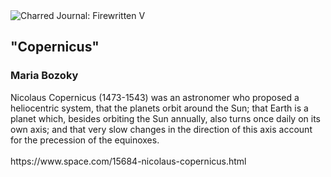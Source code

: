 <div class="artwork-of-the-day">
  <div class="container">
    <div class="img-wrapper">
      <img
        src="https://uploads1.wikiart.org/00349/images/bozoky-maria/bozoky-copernicus.jpg!Large.jpg"
        alt="Charred Journal: Firewritten V" />
    </div>
    <div class="artwork-detail">
      <div class="artwork-origin"> 
        <h2 class="artwork-name">"Copernicus"</h2>
        <h3 class="artist">
          Maria Bozoky
        </h3>
      </div>
      <p class="description">
        <span class="artwork-description-text ng-binding" ng-bind-html="viewModel.ArtworkOfTheDay.Description | unsafe">Nicolaus Copernicus (1473-1543) was an astronomer who proposed a heliocentric system, that the planets orbit around the Sun; that Earth is a planet which, besides orbiting the Sun annually, also turns once daily on its own axis; and that very slow changes in the direction of this axis account for the precession of the equinoxes.<br><br>https://www.space.com/15684-nicolaus-copernicus.html</span>
                        <div class="text-shadow-container" ng-show="showShadow" style=""></div>
      </p>
    </div>
  </div>

</div>
